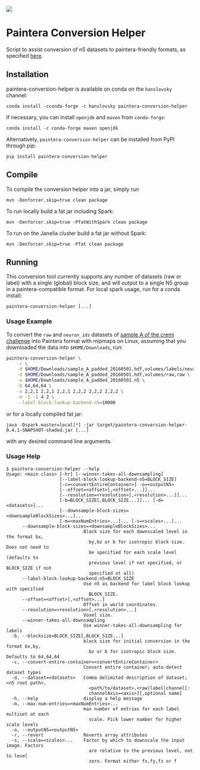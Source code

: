 [![](https://travis-ci.org/saalfeldlab/paintera-conversion-helper.svg?branch=master)](https://travis-ci.org/saalfeldlab/paintera-conversion-helper)

# Paintera Conversion Helper
Script to assist conversion of n5 datasets to paintera-friendly formats, as specified [here](https://github.com/saalfeldlab/paintera/issues/61).

## Installation
paintera-conversion-helper is available on conda on the `hanslovsky` channel:
```
conda install -cconda-forge -c hanslovsky paintera-conversion-helper
```
If necessary, you can install `openjdk` and `maven` from `conda-forge`:
```
conda install -c conda-forge maven openjdk
```

Alternatively, `paintera-conversion-helper` can be installed from PyPI through pip:
```
pip install paintera-conversion-helper
```


## Compile
To compile the conversion helper into a jar, simply run
```
mvn -Denforcer.skip=true clean package
```
To run locally build a fat jar including Spark:
```
mvn -Denforcer.skip=true -PfatWithSpark clean package
```
To run on the Janelia cluster build a fat jar without Spark:
```
mvn -Denforcer.skip=true -Pfat clean package
```

## Running
This conversion tool currently supports any number of datasets (raw or label) with a
single (global) block size, and will output to a single N5 group in a paintera-compatible
format. For local spark usage, run for a conda install:
```
paintera-conversion-helper [...]
```

### Usage Example
To convert the `raw` and `neuron_ids` datasets of [sample A of the cremi challenge](https://cremi.org/data/) into Paintera format with mipmaps on Linux, assuming that you downloaded the data into `$HOME/Downloads`, run:
```sh
paintera-conversion-helper \
    -r \
    -d $HOME/Downloads/sample_A_padded_20160501.hdf,volumes/labels/neuron_ids,label \
    -d $HOME/Downloads/sample_A_padded_20160501.hdf,volumes/raw,raw \
    -o $HOME/Downloads/sample_A_padded_20160501.n5 \
    -b 64,64,64 \
    -s 2,2,1 2,2,1 2,2,1 2,2,2 2,2,2 2,2,2 \
    -m -1 -1 4 2 \
    --label-block-lookup-backend-n5=10000
```

or for a locally compiled fat jar:
```
java -Dspark.master=local[*] -jar target/paintera-conversion-helper-0.4.1-SNAPSHOT-shaded.jar [...]
```
with any desired command line arguments.

### Usage Help
```
$ paintera-conversion-helper --help
Usage: <main class> [-hr] [--winner-takes-all-downsampling]
                    [--label-block-lookup-backend-n5=BLOCK_SIZE]
                    [-c=<convertEntireContainer>] -o=<outputN5>
                    [--offset=<offset>[,<offset>...]]...
                    [--resolution=<resolution>[,<resolution>...]]...
                    [-b=BLOCK_SIZE[,BLOCK_SIZE...]]... [-d=<datasets>]...
                    [--downsample-block-sizes=<downsampleBlockSizes>...]...
                    [-m=<maxNumEntries>...]... [-s=<scales>...]...
      --downsample-block-sizes=<downsampleBlockSizes>...
                             Block size for each downscaled level in the format bx,
                               by,bz or b for isotropic block size. Does not need to
                               be specified for each scale level (defaults to
                               previous level if not specified, or BLOCK_SIZE if not
                               specified at all)
      --label-block-lookup-backend-n5=BLOCK_SIZE
                             Use n5 as backend for label block lookup with specified
                               BLOCK_SIZE.
      --offset=<offset>[,<offset>...]
                             Offset in world coordinates.
      --resolution=<resolution>[,<resolution>...]
                             Voxel size.
      --winner-takes-all-downsampling
                             Use winner-takes-all-downsampling for labels
  -b, --blocksize=BLOCK_SIZE[,BLOCK_SIZE...]
                             block size for initial conversion in the format bx,by,
                               bz or b for isotropic block size. Defaults to 64,64,64
  -c, --convert-entire-container=<convertEntireContainer>
                             Convert entire container; auto-detect dataset types
  -d, --dataset=<datasets>   Comma delimited description of dataset; <n5 root path>,
                               <path/to/dataset>,<raw|label|channel[:
                               channelAxis=<axis>][,optional name]
  -h, --help                 display a help message
  -m, --max-num-entries=<maxNumEntries>...
                             max number of entries for each label multiset at each
                               scale. Pick lower number for higher scale levels
  -o, --outputN5=<outputN5>
  -r, --revert               Reverts array attributes
  -s, --scale=<scales>...    Factor by which to downscale the input image. Factors
                               are relative to the previous level, not to level
                               zero. Format either fx,fy,fz or f
```

